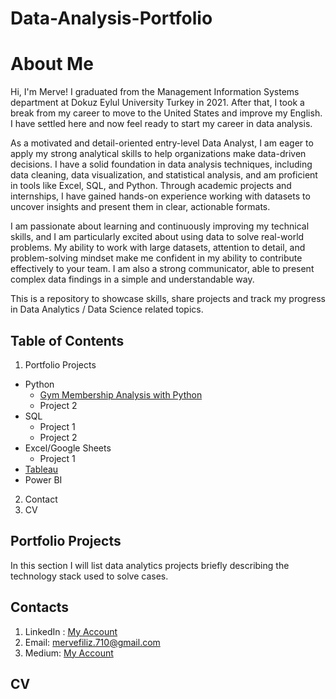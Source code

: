 # Data-Analysis-Portfolio
# About Me

Hi, I'm Merve! I graduated from the Management Information Systems department at Dokuz Eylul University Turkey in 2021. After that, I took a break from my career to move to the United States and improve my English. I have settled here and now feel ready to start my career in data analysis.

As a motivated and detail-oriented entry-level Data Analyst, I am eager to apply my strong analytical skills to help organizations make data-driven decisions. I have a solid foundation in data analysis techniques, including data cleaning, data visualization, and statistical analysis, and am proficient in tools like Excel, SQL, and Python. Through academic projects and internships, I have gained hands-on experience working with datasets to uncover insights and present them in clear, actionable formats.

I am passionate about learning and continuously improving my technical skills, and I am particularly excited about using data to solve real-world problems. My ability to work with large datasets, attention to detail, and problem-solving mindset make me confident in my ability to contribute effectively to your team. I am also a strong communicator, able to present complex data findings in a simple and understandable way.

This is a repository to showcase skills, share projects and track my progress in Data Analytics / Data Science related topics.

## Table of Contents

1. Portfolio Projects
   
  - Python
    * [Gym Membership Analysis with Python ](https://github.com/mrvflz/Data-Analysis-Portfolio/blob/main/Gym%20Membership%20Analysis%20with%20Python.ipynb)
    * Project 2 
  - SQL
    * Project 1
    * Project 2  
  - Excel/Google Sheets
    * Project 1
  - [Tableau](https://public.tableau.com/app/profile/merve8068/vizzes)
  - Power BI

2. Contact
3. CV

## Portfolio Projects

In this section I will list data analytics projects briefly describing the technology stack used to solve cases.

## Contacts
1. LinkedIn : [My Account](https://www.linkedin.com/in/merve-filiz-baker-a196b1174/)
2. Email: mervefiliz.710@gmail.com
3. Medium: [My Account](https://medium.com/@mervefiliz.710)
   
## CV



